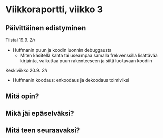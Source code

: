 # Viikkoraportti, viikko 3

## Päivittäinen edistyminen
Tiistai 19.9. *2h*
- Huffmanin puun ja koodin luonnin debuggausta
    - Miten käsitellä kahta tai useampaa samalla frekvenssillä lisättävää kirjainta, vaikuttaa puun rakenteeseen ja siitä luotavaan koodiin

Keskiviikko 20.9. *2h*
- Huffmanin koodaus: enkoodaus ja dekoodaus toimiviksi

## Mitä opin?


## Mikä jäi epäselväksi?


## Mitä teen seuraavaksi?

